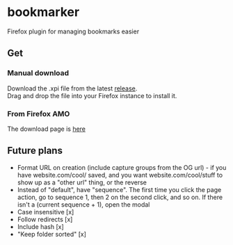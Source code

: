 # bookmarker
Firefox plugin for managing bookmarks easier

## Get
### Manual download
Download the .xpi file from the latest [release](https://github.com/TheNamlessGuy/bookmarker/releases).  
Drag and drop the file into your Firefox instance to install it.

### From Firefox AMO
The download page is [here](https://addons.mozilla.org/en-US/firefox/addon/namless-bookmarker/)

## Future plans
* Format URL on creation (include capture groups from the OG url) - if you have website.com/cool/ saved, and you want website.com/cool/stuff to show up as a "other url" thing, or the reverse
* Instead of "default", have "sequence". The first time you click the page action, go to sequence 1, then 2 on the second click, and so on. If there isn't a (current sequence + 1), open the modal
* Case insensitive [x]
* Follow redirects [x]
* Include hash [x]
* "Keep folder sorted" [x]